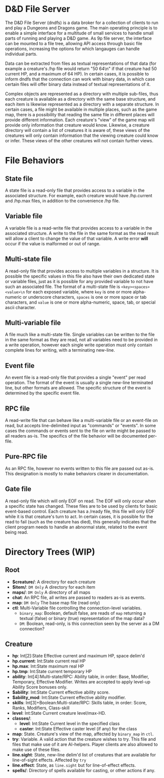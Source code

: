 # D&D File Server

The D&D File Server (dndfs) is a data broker for a collection of clients to
run and play a Dungeons and Dragons game.  The main operating principle is to
enable a simple interface for a multitude of small services to handle small
parts of running and playing a D&D game.  As 9p file server, the interface can
be mounted to a file tree, allowing API access through basic file operations,
increasing the options for which langauges can handle individual parts.

Data can be extracted from files as textual representations of that data (for
example a creature's /hp file would return "50 64\n" if that creature had 50
current HP, and a maximum of 64 HP).  In certain cases, it is possible to
inform dndfs that the connection can work with binary data, in which case
certain files will offer binary data instead of textual representations of it.

Complex objects are represented as a directory with multiple sub-files, thus
each creature is available as a directory with the same base structure, and
each item is likewise represented as a directory with a separate structure.
In certain cases, a file might be available in multiple places, such as the
game map, there is a possibility that reading the same file in different
places will provide different information.  Each creature's "view" of the game
map will provide only information that creature would know.  Likewise, a
creature directory will contain a list of creatures it is aware of, these views
of the creatures will only contain information that the viewing creature could
know or infer.  These views of the other creatures will not contain further
views.

# File Behaviors

## State file

A state file is a read-only file that provides access to a variable in the
associated structure.  For example, each creature would have /hp.current and
/hp.max files, in addition to the convenience /hp file.

## Variable file

A variable file is a read-write file that provides access to a variable in the
associated structure.  A write to the file in the same format as the read
result will allow a client to change the value of that variable.  A write error
**will** occur if the value is malformed or out of range.

## Multi-state file

A read-only file that provides access to multiple variables in a structure.  It
is possible the specific values in this file also have their own dedicated state
or variable files, just as it is possible for any provided variable to not have
such an associated file.  The format of a multi-state file is
`<key><spaces><value>\n` for each exposed variable, where `key` is one or more
alpha-numeric or underscore characters, `spaces` is one or more space or tab
characters, and `value` is one or more alpha-numeric, space, tab, or special
ascii character.

## Multi-variable file

A file much like a multi-state file.  Single variables can be written to the
file in the same format as they are read, not all variables need to be provided
in a write operation, however each single write operation must only contain
complete lines for writing, with a terminating new-line.

## Event file

An event file is a read-only file that provides a single "event" per read
operation.  The format of the event is usually a single new-line terminated
line, but other formats are allowed.  The specific structure of the event is
determined by the specific event file.

## RPC file

A read-write file that can behave like a multi-variable file or an event-file
on read, but accepts line-delimited input as "commands" or "events".  In some
cases the commands or events sent to the file on write might be passed to all
readers as-is.  The specifics of the file behavior will be documented per-file.

## Pure-RPC file

As an RPC file, however no events written to this file are passed out as-is.
This designation is mostly to make behaviors clearer in documentation.

## Gate file

A read-only file which will only EOF on read.  The EOF will only occur when
a specific state has changed.  These files are to be used by clients for
basic event-based control.  Each creature has a /ready file, this file will
only EOF while it is that creature's turn to act.  In certain cases, it is
possible for the read to fail (such as the creature has died), this generally
indicates that the client program needs to handle an abnormal state, related to
the event being read.

# Directory Trees (WIP)

## Root

* **$creature/**: A directory for each creature
* **$item/**: `DM Only` A directory for each item
* **maps/**: `DM Only` A directory of all maps
* **chat**: An RPC file, all writes are passed to readers as-is as events.
* **map**: `DM Only` The base map file (read only)
* **ctl**: Multi-Variable file controlling the connection-level variables.
	* `binary_map`: Boolean, default false, are reads of `map` returning a textual
		(false) or binary (true) representation of the map data?
	* `DM`: Boolean, read-only, is this connection seen by the server as a DM
		connection?

## Creature

* **hp**: Int[2]:State Effective current and maximum HP, space delim'd
* **hp.current**: Int:State current real HP
* **hp.max**: Int:State maximum real HP
* **hp.tmp**: Int:State current temporary HP
* **ability**: Int[4]:Multi-state/RPC: Ability table, in order: Base, Modifier,
	Temporary, Effective Modifier.  Writes are accepted to apply level-up
	Ability Score bonuses only.
* **$ability**: Int:State Current effective ability score.
* **$ability_mod**: Int:State Current effective ability modifier.
* **skills**: Int[3]+Boolean:Multi-state/RPC: Skills table, in order: Score, Ranks,
	Modifiers, Class-skill
* **level**: Int:State Current creature level/max-HD.
* **classes/**:
	* **level**: Int:State Current level in the specified class
	* **caster**: Int:State Effective caster level (if any) for the class
* **map**: State.  Creature's view of the map, affected by `binary_map` in `ctl`.
* **try**: Variable.  A valid action that the creature wishes to try.  This
	file and files that make use of it are AI-helpers.  Player clients are also
	allowed to make use of these files.
* **line.sight**: State, new-line delim'd list of creatures that are available
	for line-of-sight effects.  Affected by `try`
* **line.effect**: State, as `line.sight` but for line-of-effect effects.
* **spells/**: Directory of spells available for casting, or other actions if
	any.
